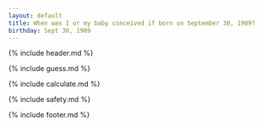 ```yaml
---
layout: default
title: When was I or my baby conceived if born on September 30, 1909?
birthday: Sept 30, 1909
---
```


{% include header.md %}

{% include guess.md %}

{% include calculate.md %}

{% include safety.md %}

{% include footer.md %}



